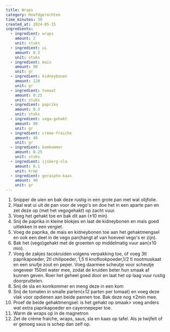 ```yaml
---
title: Wraps
category: Hoofdgerechten
time_minutes: 30
created_at: 2024-05-15
ingredients:
  - ingredient: wraps
    amount: 2
    unit: stuks
  - ingredient: ui
    amount: 0.3
    unit: stuks
  - ingredient: mais
    amount: 90
    unit: gr
  - ingredient: kidneybonen
    amount: 120
    unit: gr
  - ingredient: tomaat
    amount: 0.25
    unit: stuks
  - ingredient: paprika
    amount: 0.3
    unit: stuks
  - ingredient: vega-gehakt
    amount: 80
    unit: gr
  - ingredient: crème-fraiche
    amount: 40
    unit: gr
  - ingredient: komkommer
    amount: 0.25
    unit: stuks
  - ingredient: ijsberg-sla
    amount: 0.1
    unit: krop
  - ingredient: geraspte-kaas
    amount: 40
    unit: gr
---
```


1. Snipper de uien en bak deze rustig in een grote pan met wat olijfolie.
2. Haal wat ui uit de pan voor de vego's en doe het in een aparte pan en zet deze op (met het vegogehakt) op zacht vuur.
3. Voeg het gehakt toe en bak dit aan (±10 min)
4. Snij de paprika in kleine blokjes en laat de kidneybonen en mais goed uitlekken in een vergiet.
5. Voeg de paprika, de mais en kidneybonen toe aan het gehaktmengsel en ook een deel in de vego pan(hangt af van hoeveel vego's er zijn).
6. Bak het (vego)gehakt met de groenten op middelmatig vuur aan(±10 min).
7. Voeg de zakjes tacokruiden volgens verpakking toe, of voeg 3tl paprikapoeder, 2tl chilipoeder, 1,5 tl knoflookpoeder,1/2 tl nootmuskaat en een snufje zout en peper. Voeg daarmee scheutje voor scheutje ongeveer 150ml water mee, zodat de kruiden beter hun smaak af kunnen geven. Roer het geheel goed door en laat het op laag vuur rustig doorpruttelen.
8. Snij de sla en komkommer en meng deze in een kom
9. Snij de tomaten in smalle parten(±12 parten per tomaat) en voeg deze vlak voor opdienen aan beide pannen toe. Bak deze nog ±2min mee.
10. Proef de beide gehaktmengsel: is het gehakt op smaak> voeg anders wat extra paprikapoeder en cayennepeper toe.
11. Warm de wraps op in de magnetron
12. Zet de crème fraiche, wraps, saus, sla en kaas op tafel. Als je twijfelt of er genoeg saus is schep dan zelf op. 
